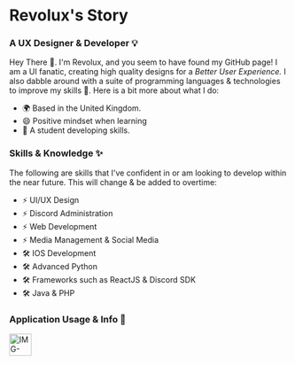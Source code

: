<h1>Revolux's Story</h1>
<h3>A UX Designer & Developer 💡</h3>
<p>Hey There 👋. I'm Revolux, and you seem to have found my GitHub page! I am a UI fanatic, creating high quality designs for a  <i>Better User Experience.</i> I also dabble around with a suite of programming languages & technologies to improve my skills 💪. Here is a bit more about what I do:</p>
<ul>
<li>🌍 Based in the United Kingdom.</li>
<li>😄 Positive mindset when learning</li>
<li>📖 A student developing skills.</li>
</ul>

<h3>Skills & Knowledge ✨</h3>
<p>The following are skills that I've confident in or am looking to develop within the near future. This will change & be added to overtime:</p>
<ul>
<li>⚡️ UI/UX Design</li>
<li>⚡️ Discord Administration</li>
<li>⚡️ Web Development</li>
<li>⚡️ Media Management & Social Media</li>
<li>🛠️ IOS Development</li>
<li>🛠️ Advanced Python</li>
<li>🛠️ Frameworks such as ReactJS & Discord SDK</li>
<li>🛠️ Java & PHP</li>
</ul>

<h3>Application Usage & Info 📝</h3>
<img src="https://i.ibb.co/SwD05wC/IMG-0913.png" alt="IMG-0913" border="0" width="40px" height="40px">